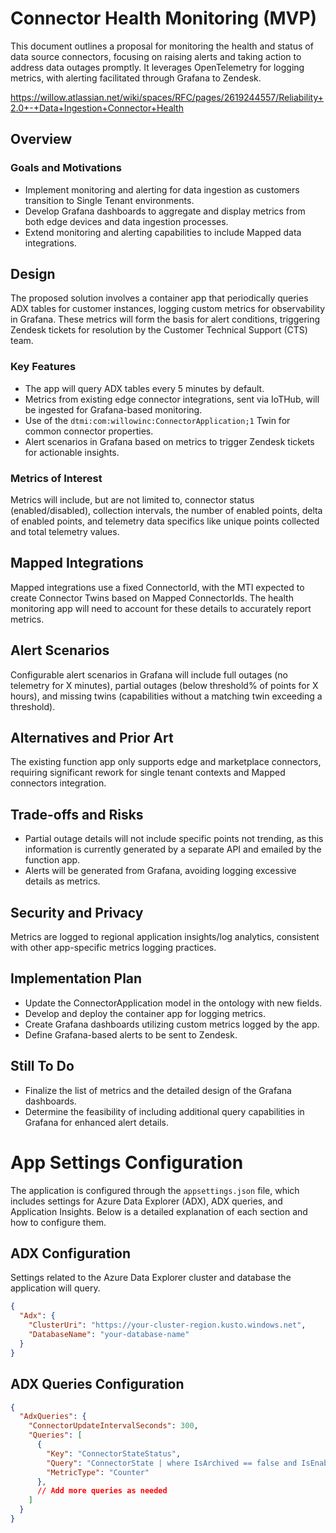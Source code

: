 # Connector Health Monitoring (MVP)

This document outlines a proposal for monitoring the health and status of data source connectors, focusing on raising alerts and taking action to address data outages promptly. It leverages OpenTelemetry for logging metrics, with alerting facilitated through Grafana to Zendesk.

https://willow.atlassian.net/wiki/spaces/RFC/pages/2619244557/Reliability+2.0+-+Data+Ingestion+Connector+Health


## Overview

### Goals and Motivations

- Implement monitoring and alerting for data ingestion as customers transition to Single Tenant environments.
- Develop Grafana dashboards to aggregate and display metrics from both edge devices and data ingestion processes.
- Extend monitoring and alerting capabilities to include Mapped data integrations.

## Design

The proposed solution involves a container app that periodically queries ADX tables for customer instances, logging custom metrics for observability in Grafana. These metrics will form the basis for alert conditions, triggering Zendesk tickets for resolution by the Customer Technical Support (CTS) team.

### Key Features

- The app will query ADX tables every 5 minutes by default.
- Metrics from existing edge connector integrations, sent via IoTHub, will be ingested for Grafana-based monitoring.
- Use of the `dtmi:com:willowinc:ConnectorApplication;1` Twin for common connector properties.
- Alert scenarios in Grafana based on metrics to trigger Zendesk tickets for actionable insights.

### Metrics of Interest

Metrics will include, but are not limited to, connector status (enabled/disabled), collection intervals, the number of enabled points, delta of enabled points, and telemetry data specifics like unique points collected and total telemetry values.

## Mapped Integrations

Mapped integrations use a fixed ConnectorId, with the MTI expected to create Connector Twins based on Mapped ConnectorIds. The health monitoring app will need to account for these details to accurately report metrics.

## Alert Scenarios

Configurable alert scenarios in Grafana will include full outages (no telemetry for X minutes), partial outages (below threshold% of points for X hours), and missing twins (capabilities without a matching twin exceeding a threshold).

## Alternatives and Prior Art

The existing function app only supports edge and marketplace connectors, requiring significant rework for single tenant contexts and Mapped connectors integration.

## Trade-offs and Risks

- Partial outage details will not include specific points not trending, as this information is currently generated by a separate API and emailed by the function app.
- Alerts will be generated from Grafana, avoiding logging excessive details as metrics.

## Security and Privacy

Metrics are logged to regional application insights/log analytics, consistent with other app-specific metrics logging practices.

## Implementation Plan

- Update the ConnectorApplication model in the ontology with new fields.
- Develop and deploy the container app for logging metrics.
- Create Grafana dashboards utilizing custom metrics logged by the app.
- Define Grafana-based alerts to be sent to Zendesk.

## Still To Do

- Finalize the list of metrics and the detailed design of the Grafana dashboards.
- Determine the feasibility of including additional query capabilities in Grafana for enhanced alert details.


# App Settings Configuration

The application is configured through the `appsettings.json` file, which includes settings for Azure Data Explorer (ADX), ADX queries, and Application Insights. Below is a detailed explanation of each section and how to configure them.

## ADX Configuration

Settings related to the Azure Data Explorer cluster and database the application will query.

```json
{
  "Adx": {
    "ClusterUri": "https://your-cluster-region.kusto.windows.net",
    "DatabaseName": "your-database-name"
  }
}
```

## ADX Queries Configuration

```json
{
  "AdxQueries": {
    "ConnectorUpdateIntervalSeconds": 300,
    "Queries": [
      {
        "Key": "ConnectorStateStatus",
        "Query": "ConnectorState | where IsArchived == false and IsEnabled == true and ConnectorId == \"{{ConnectorId}}\" | summarize arg_max(TimestampUTC, *) by ConnectorId | project IsEnabled",
        "MetricType": "Counter"
      },
      // Add more queries as needed
    ]
  }
}

```
